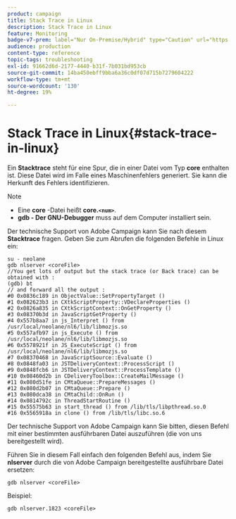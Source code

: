 ```yaml
---
product: campaign
title: Stack Trace in Linux
description: Stack Trace in Linux
feature: Monitoring
badge-v7-prem: label="Nur On-Premise/Hybrid" type="Caution" url="https://experienceleague.adobe.com/docs/campaign-classic/using/installing-campaign-classic/architecture-and-hosting-models/hosting-models-lp/hosting-models.html?lang=de" tooltip="Gilt nur für Hybrid- und On-Premise-Bereitstellungen"
audience: production
content-type: reference
topic-tags: troubleshooting
exl-id: 91662d6d-2177-4440-b31f-7b031bd953cb
source-git-commit: 14ba450ebff9bba6a36c0df07d715b7279604222
workflow-type: tm+mt
source-wordcount: '130'
ht-degree: 19%

---
```


# Stack Trace in Linux{#stack-trace-in-linux}



Ein **Stacktrace** steht für eine Spur, die in einer Datei vom Typ **core** enthalten ist. Diese Datei wird im Falle eines Maschinenfehlers generiert. Sie kann die Herkunft des Fehlers identifizieren.

>[!NOTE]
>
>* Eine **core** -Datei heißt **core.`<num>`**.
>* **gdb - Der GNU-Debugger** muss auf dem Computer installiert sein.
>

Der technische Support von Adobe Campaign kann Sie nach diesem **Stacktrace** fragen. Geben Sie zum Abrufen die folgenden Befehle in Linux ein:

```
su - neolane
gdb nlserver <coreFile>
//You get lots of output but the stack trace (or Back trace) can be obtained with : 
(gdb) bt
// and forward all the output : 
#0 0x0836c189 in ObjectValue::SetPropertyTarget ()
#1 0x082623b3 in CXtkScriptProperty::VDeclareProperties ()
#2 0x0826a835 in CXtkScriptContext::OnGetProperty ()
#3 0x08370b3d in JavaScriptGetProperty ()
#4 0x557b8aa7 in js_Interpret () from /usr/local/neolane/nl6/lib/libmozjs.so
#5 0x557afb97 in js_Execute () from /usr/local/neolane/nl6/lib/libmozjs.so
#6 0x5578921f in JS_ExecuteScript () from /usr/local/neolane/nl6/lib/libmozjs.so
#7 0x08370468 in JavaScriptSource::Evaluate ()
#8 0x0848fa03 in JSTDeliveryContext::ProcessScript ()
#9 0x0848fcb6 in JSTDeliveryContext::ProcessTemplate ()
#10 0x08460d2b in CDeliveryToolbox::CreateMailMessage ()
#11 0x080d51fe in CMtaQueue::PrepareMessages ()
#12 0x080d2b07 in CMtaQueue::Prepare ()
#13 0x080dca38 in CMtaChild::OnRun ()
#14 0x0814792c in ThreadStartRoutine ()
#15 0x55575b63 in start_thread () from /lib/tls/libpthread.so.0
#16 0x5565918a in clone () from /lib/tls/libc.so.6
```

Der technische Support von Adobe Campaign kann Sie bitten, diesen Befehl mit einer bestimmten ausführbaren Datei auszuführen (die von uns bereitgestellt wird).

Führen Sie in diesem Fall einfach den folgenden Befehl aus, indem Sie **nlserver** durch die von Adobe Campaign bereitgestellte ausführbare Datei ersetzen:

```
gdb nlserver <coreFile>
```

Beispiel:

```
gdb nlserver.1823 <coreFile>
```
